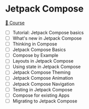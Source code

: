 # Jetpack Compose

[📗 Course](https://developer.android.com/courses/pathways/compose)

- [ ] Tutorial: Jetpack Compose basics
- [ ] What's new in Jetpack Compose
- [ ] Thinking in Compose
- [ ] Jetpack Compose Basics
- [ ] Compose by Example
- [ ] Layouts in Jetpack Compose
- [ ] Using state in Jetpack Compose
- [ ] Jetpack Compose Theming
- [ ] Jetpack Compose Animation
- [ ] Jetpack Compose Navigation
- [ ] Testing in Jetpack Compose
- [ ] Compose for existing Apps
- [ ] Migrating to Jetpack Compose
